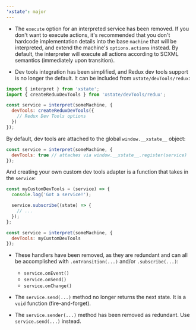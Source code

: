 ```yaml
---
'xstate': major
---
```


- The `execute` option for an interpreted service has been removed. If you don't want to execute actions, it's recommended that you don't hardcode implementation details into the base `machine` that will be interpreted, and extend the machine's `options.actions` instead. By default, the interpreter will execute all actions according to SCXML semantics (immediately upon transition).

- Dev tools integration has been simplified, and Redux dev tools support is no longer the default. It can be included from `xstate/devTools/redux`:

```js
import { interpret } from 'xstate';
import { createReduxDevTools } from 'xstate/devTools/redux';

const service = interpret(someMachine, {
  devTools: createReduxDevTools({
    // Redux Dev Tools options
  })
});
```

By default, dev tools are attached to the global `window.__xstate__` object:

```js
const service = interpret(someMachine, {
  devTools: true // attaches via window.__xstate__.register(service)
});
```

And creating your own custom dev tools adapter is a function that takes in the `service`:

```js
const myCustomDevTools = (service) => {
  console.log('Got a service!');

  service.subscribe((state) => {
    // ...
  });
};

const service = interpret(someMachine, {
  devTools: myCustomDevTools
});
```

- These handlers have been removed, as they are redundant and can all be accomplished with `.onTransition(...)` and/or `.subscribe(...)`:

  - `service.onEvent()`
  - `service.onSend()`
  - `service.onChange()`

- The `service.send(...)` method no longer returns the next state. It is a `void` function (fire-and-forget).

- The `service.sender(...)` method has been removed as redundant. Use `service.send(...)` instead.
